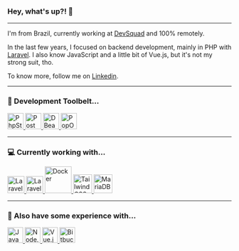 ### Hey, what's up?! 👋
___

I'm from Brazil, currently working at [DevSquad](https://devsquad.com/) and 100% remotely.

In the last few years, I focused on backend development, mainly in PHP with [Laravel](https://laravel.com/). I also know JavaScript and a little bit of Vue.js, but it's not my strong suit, tho.

To know more, follow me on [Linkedin](https://www.linkedin.com/in/thalissonbarbosa/).

___
### :hammer: Development Toolbelt...

<p>
  <a href="https://www.jetbrains.com/pt-br/phpstorm/">
    <img src="https://blog.jetbrains.com/wp-content/uploads/2015/12/phpstorm-PhpStorm_400x400_Twitter_logo_white.png" height="36" title="PhpStorm" />
  </a>
  <a href="https://www.postman.com/">
    <img src="https://res.cloudinary.com/postman/image/upload/t_team_logo/v1629869194/team/2893aede23f01bfcbd2319326bc96a6ed0524eba759745ed6d73405a3a8b67a8" height="36" title="Postman" />
  </a>
  <a href="https://dbeaver.io/">
    <img src="https://github.com/dbeaver/dbeaver/wiki/images/dbeaver-head.png" height="36" title="DBeaver" />
  </a>
  <a href="https://pop.system76.com/">
    <img src="https://pop.system76.com/icon-32.png" height="36" title="PopOS" />
  </a>
</p>

___
### :computer: Currently working with...

<p>
  <a href="https://laravel.com">
    <img src="https://laravel.com/img/logomark.min.svg" height="38" title="Laravel" />
  </a>
  <a href="https://laravel-livewire.com">
    <img src="https://laravel-livewire.com/favicon.ico" height="38" title="Laravel Livewire" />
  </a>
  <a href="https://docker.com">
    <img src="https://www.docker.com/wp-content/uploads/2021/10/Moby-logo-sm.png.webp" height="60" title="Docker" />
  </a>
  <a href="https://tailwindcss.com">
    <img src="https://tailwindcss.com/favicons/favicon-32x32.png?v=3" height="42" title="Tailwind CSS" />
  </a>
  <a href="https://mariadb.com">
    <img src="https://mariadb.org//wp-content/themes/twentynineteen-child/icons/logo_seal.svg" height="42" title="MariaDB" />
  </a>
</p>

___

### :closed_book: Also have some experience with...

<p>
  <a href="https://www.w3schools.com/js/default.asp">
    <img src="https://upload.wikimedia.org/wikipedia/commons/thumb/9/99/Unofficial_JavaScript_logo_2.svg/1200px-Unofficial_JavaScript_logo_2.svg.png" height="35" title="JavaScript" />
  </a>
  <a href="https://nodejs.org/en/">
    <img src="https://nodejs.org/static/images/logo.svg" height="35" title="Node.js" />
  </a>
  <a href="https://vuejs.org/">
    <img src="https://vuejs.org/logo.svg" height="35" title="Vue.js" />
  </a>
  <a href="https://bitbucket.org/">
    <img src="https://wac-cdn.atlassian.com/dam/jcr:c942540c-53ae-4357-bffa-ed37739d71b0/bitbucket-atlassian-logo.svg?cdnVersion=540" height="35" title="Bitbucket" />
  </a>
</p>
